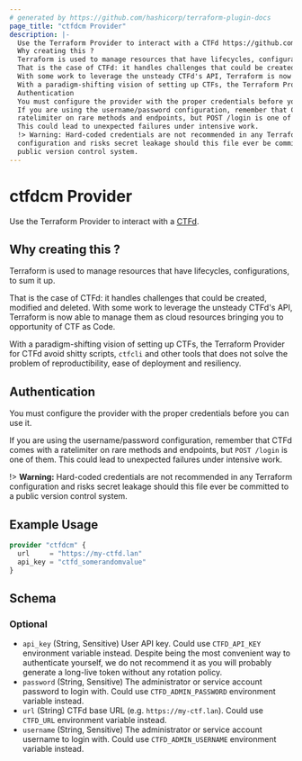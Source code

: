 ```yaml
---
# generated by https://github.com/hashicorp/terraform-plugin-docs
page_title: "ctfdcm Provider"
description: |-
  Use the Terraform Provider to interact with a CTFd https://github.com/ctfd/ctfd.
  Why creating this ?
  Terraform is used to manage resources that have lifecycles, configurations, to sum it up.
  That is the case of CTFd: it handles challenges that could be created, modified and deleted.
  With some work to leverage the unsteady CTFd's API, Terraform is now able to manage them as cloud resources bringing you to opportunity of CTF as Code.
  With a paradigm-shifting vision of setting up CTFs, the Terraform Provider for CTFd avoid shitty scripts, ctfcli and other tools that does not solve the problem of reproductibility, ease of deployment and resiliency.
  Authentication
  You must configure the provider with the proper credentials before you can use it.
  If you are using the username/password configuration, remember that CTFd comes with a
  ratelimiter on rare methods and endpoints, but POST /login is one of them.
  This could lead to unexpected failures under intensive work.
  !> Warning: Hard-coded credentials are not recommended in any Terraform
  configuration and risks secret leakage should this file ever be committed to a
  public version control system.
---
```


# ctfdcm Provider

Use the Terraform Provider to interact with a [CTFd](https://github.com/ctfd/ctfd).

## Why creating this ?

Terraform is used to manage resources that have lifecycles, configurations, to sum it up.

That is the case of CTFd: it handles challenges that could be created, modified and deleted.
With some work to leverage the unsteady CTFd's API, Terraform is now able to manage them as cloud resources bringing you to opportunity of CTF as Code.

With a paradigm-shifting vision of setting up CTFs, the Terraform Provider for CTFd avoid shitty scripts, `ctfcli` and other tools that does not solve the problem of reproductibility, ease of deployment and resiliency.

## Authentication

You must configure the provider with the proper credentials before you can use it.

If you are using the username/password configuration, remember that CTFd comes with a
ratelimiter on rare methods and endpoints, but `POST /login` is one of them.
This could lead to unexpected failures under intensive work.

!> **Warning:** Hard-coded credentials are not recommended in any Terraform
configuration and risks secret leakage should this file ever be committed to a
public version control system.

## Example Usage

```terraform
provider "ctfdcm" {
  url     = "https://my-ctfd.lan"
  api_key = "ctfd_somerandomvalue"
}
```

<!-- schema generated by tfplugindocs -->
## Schema

### Optional

- `api_key` (String, Sensitive) User API key. Could use `CTFD_API_KEY` environment variable instead. Despite being the most convenient way to authenticate yourself, we do not recommend it as you will probably generate a long-live token without any rotation policy.
- `password` (String, Sensitive) The administrator or service account password to login with. Could use `CTFD_ADMIN_PASSWORD` environment variable instead.
- `url` (String) CTFd base URL (e.g. `https://my-ctf.lan`). Could use `CTFD_URL` environment variable instead.
- `username` (String, Sensitive) The administrator or service account username to login with. Could use `CTFD_ADMIN_USERNAME` environment variable instead.
